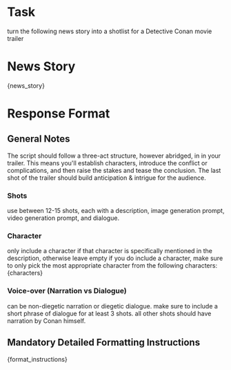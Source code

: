 # Task
turn the following news story into a shotlist for a Detective Conan movie trailer

# News Story
{news_story}

# Response Format
## General Notes
The script should follow a three-act structure, however abridged, in in your trailer. This means you'll establish characters, introduce the conflict or complications, and then raise the stakes and tease the conclusion.
The last shot of the trailer should build anticipation & intrigue for the audience.

### Shots
use between 12-15 shots, each with a description, image generation prompt, video generation prompt, and dialogue.

### Character
only include a character if that character is specifically mentioned in the description, otherwise leave empty
if you do include a character, make sure to only pick the most appropriate character from the following characters:
{characters}

### Voice-over (Narration vs Dialogue)
can be non-diegetic narration or diegetic dialogue.
make sure to include a short phrase of dialogue for at least 3 shots.
all other shots should have narration by Conan himself.

## Mandatory Detailed Formatting Instructions
{format_instructions}